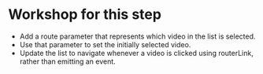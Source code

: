 # Workshop for this step

* Add a route parameter that represents which video in the list is
  selected.
* Use that parameter to set the initially selected video.
* Update the list to navigate whenever a video is clicked using
  routerLink, rather than emitting an event.
